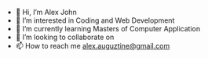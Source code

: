 - 👋 Hi, I’m Alex John
- 👀 I’m interested in Coding and Web Development
- 🌱 I’m currently learning Masters of Computer Application
- 💞️ I’m looking to collaborate on 
- 📫 How to reach me alex.auguztine@gmail.com

<!---
xelajo/xelajo is a ✨ special ✨ repository because its `README.md` (this file) appears on your GitHub profile.
You can click the Preview link to take a look at your changes.
--->
